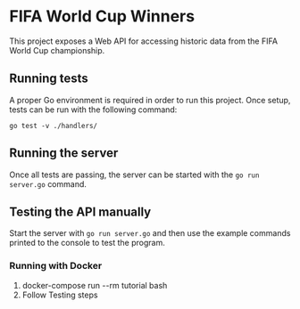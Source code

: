 # FIFA World Cup Winners

This project exposes a Web API for accessing historic data from
the FIFA World Cup championship.

## Running tests

A proper Go environment is required in order to run this project.
Once setup, tests can be run with the following command:

`go test -v ./handlers/`

## Running the server

Once all tests are passing, the server can be started with
the `go run server.go` command.

## Testing the API manually

Start the server with `go run server.go` and then
use the example commands printed to the console to
test the program.

### Running with Docker

1. docker-compose run --rm tutorial bash
3. Follow Testing steps
